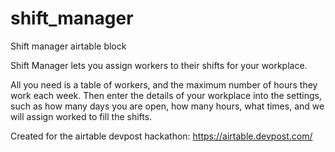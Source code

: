 # shift_manager
Shift manager airtable block

Shift Manager lets you assign workers to their shifts for your workplace. 

All you need is a table of workers, and the maximum number of hours they work each week. Then enter the details of your workplace into the settings, such as how many days you are open, how many hours, what times, and we will assign worked to fill the shifts.

Created for the airtable devpost hackathon: https://airtable.devpost.com/
